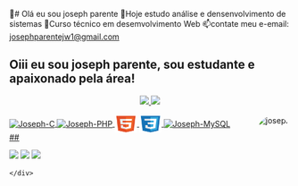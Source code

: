 
👋# Olá eu sou joseph parente
👀Hoje estudo análise e densenvolvimento de sistemas
🌱Curso técnico em desemvolvimento Web
📫contate meu e-email: josephparentejw1@gmail.com
 ## Oiii eu sou joseph parente, sou estudante e apaixonado pela área!
 
<div align="center">
  <a href="https://github.com/joseph-12">
  <img height="180em" src="https://github-readme-stats.vercel.app/api?username=josephparente&show_icons=true&theme=dark&include_all_commits=true&count_private=true"/>
  <img height="180em" src="https://github-readme-stats.vercel.app/api/top-langs/?username=josephparente&layout=compact&langs_count=7&theme=dark"/>
</div>
  
  <div style="display: inline_block"><br>
  <img align="center" alt="Joseph-C" height="30" width="40"  src="https://cdn.jsdelivr.net/gh/devicons/devicon/icons/c/c-original.svg" />
  <img align="center" alt="Joseph-PHP" height="30" width="40" src="https://cdn.jsdelivr.net/gh/devicons/devicon/icons/php/php-original.svg" />
  <img align="center" alt="Joseph-HTML" height="30" width="40" src="https://raw.githubusercontent.com/devicons/devicon/master/icons/html5/html5-original.svg">
  <img align="center" alt="Joseph-CSS" height="30" width="40" src="https://raw.githubusercontent.com/devicons/devicon/master/icons/css3/css3-original.svg">
  <img align="center" alt="Joseph-MySQL" height="30" width="40" src="https://cdn.jsdelivr.net/gh/devicons/devicon/icons/mysql/mysql-original.svg" />
  <img align="right" alt="joseph" height="150" style="border-radius:50px;" src="https://discord.com/channels/929933558347358228/929933558347358231">
</div>
 ##
  
  <div>
   
  <a href="https://www.instagram.com/bboy_big13/" target="_blank"><img src="https://img.shields.io/badge/-Instagram-%23E4405F?style=for-the-badge&logo=instagram&logoColor=white" target="_blank"></a>
  <a href = "mailto:josephparentejw1@gmail.com"><img src="https://img.shields.io/badge/-Gmail-%23333?style=for-the-badge&logo=gmail&logoColor=white" target="_blank"></a>
  <a href="https://www.linkedin.com/in/joseph-parente-silva-7221271aa/" target="_blank"><img src="https://img.shields.io/badge/-LinkedIn-%230077B5?style=for-the-badge&logo=linkedin&logoColor=white" target="_blank"></a> 
  
    </div>
 
